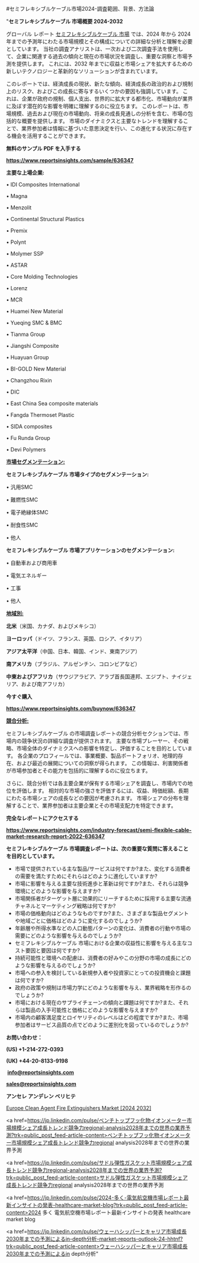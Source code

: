 #セミフレキシブルケーブル市場2024-調査範囲、背景、方法論

"<strong>セミフレキシブルケーブル 市場概要 2024-2032</strong>

グローバル レポート <a href=https://www.reportsinsights.com/sample/636347>セミフレキシブルケーブル 市場</a> では、2024 年から 2024 年までの予測年にわたる市場規模とその構成についての詳細な分析と理解を必要としています。 当社の調査アナリストは、一次および二次調査手法を使用して、企業に関連する過去の傾向と現在の市場状況を調査し、重要な洞察と市場予測を提供します。 これには、2032 年までに収益と市場シェアを拡大​​するための新しいテクノロジーと革新的なソリューションが含まれています。

このレポートでは、経済成長の現状、新たな傾向、経済成長の政治的および規制上のリスク、およびこの成長に寄与するいくつかの要因も強調しています。 これは、企業が政府の規制、個人支出、世界的に拡大する都市化、市場動向が業界に及ぼす潜在的な影響を明確に理解するのに役立ちます。 このレポートは、市場規模、過去および現在の市場動向、将来の成長見通しの分析を含む、市場の包括的な概要を提供します。 市場のダイナミクスと主要なトレンドを理解することで、業界参加者は情報に基づいた意思決定を行い、この進化する状況に存在する機会を活用することができます。

<strong><b>無料のサンプル PDF を入手する</b></strong>

<a href=https://www.reportsinsights.com/sample/636347><strong><u>https://www.reportsinsights.com/sample/636347</u></strong></a>

<strong>主要な上場企業:</strong>

• IDI Composites International

• Magna

• Menzolit

• Continental Structural Plastics

• Premix

• Polynt

• Molymer SSP

• ASTAR

• Core Molding Technologies

• Lorenz

• MCR

• Huamei New Material

• Yueqing SMC & BMC

• Tianma Group

• Jiangshi Composite

• Huayuan Group

• BI-GOLD New Material

• Changzhou Rixin

• DIC

• East China Sea composite materials

• Fangda Thermoset Plastic

• SIDA composites

• Fu Runda Group

• Devi Polymers

<strong><u>市場セグメンテーション</u></strong><strong><u>:</u></strong>

<strong>セミフレキシブルケーブル 市場タイプのセグメンテーション:</strong>

• 汎用SMC

• 難燃性SMC

• 電子絶縁体SMC

• 耐食性SMC

• 他人

<strong>セミフレキシブルケーブル 市場アプリケーションのセグメンテーション:</strong>

• 自動車および商用車

• 電気エネルギー

• 工事

• 他人

<strong><u>地域別</u></strong><strong><u>:</u></strong>

<strong>北米</strong>（米国、カナダ、およびメキシコ）

<strong>ヨーロッパ</strong>（ドイツ、フランス、英国、ロシア、イタリア）

<strong>アジア太平洋</strong>（中国、日本、韓国、インド、東南アジア）

<strong>南アメリカ</strong>（ブラジル、アルゼンチン、コロンビアなど）

<strong>中東およびアフリカ</strong>（サウジアラビア、アラブ首長国連邦、エジプト、ナイジェリア、および南アフリカ）

<strong>今すぐ購入</strong>

<a href=https://www.reportsinsights.com/buynow/636347><strong><u>https://www.reportsinsights.com/buynow/636347</u></strong></a>

<strong><u>競合分析:</u></strong>

セミフレキシブルケーブル の市場調査レポートの競合分析セクションでは、市場内の競争状況の詳細な調査が提供されます。 主要な市場プレーヤー、その戦略、市場全体のダイナミクスへの影響を特定し、評価することを目的としています。 各企業のプロフィールでは、事業概要、製品ポートフォリオ、地理的存在、および最近の展開についての洞察が得られます。 この情報は、利害関係者が市場参加者とその能力を包括的に理解するのに役立ちます。

さらに、競合分析では各主要企業が保有する市場シェアを調査し、市場内での地位を評価します。 相対的な市場の強さを評価するには、収益、時価総額、長期にわたる市場シェアの成長などの要因が考慮されます。 市場シェアの分布を理解することで、業界参加者は主要企業とその市場支配力を特定できます。

<strong>完全なレポートにアクセスする</strong>

<a href=https://www.reportsinsights.com/industry-forecast/semi-flexible-cable-market-research-report-2022-636347><strong><u><b>https://www.reportsinsights.com/industry-forecast/semi-flexible-cable-market-research-report-2022-636347</b></u></strong></a>

<strong><b>セミフレキシブルケーブル 市場調査レポートは、次の重要な質問に答えることを目的としています。</b></strong>
<ul>
  <li>市場で提供されている主な製品/サービスは何ですか?また、変化する消費者の需要を満たすためにそれらはどのように進化していますか?</li>
  <li>市場に影響を与える主要な技術進歩と革新は何ですか?また、それらは競争環境にどのような影響を与えますか?</li>
  <li>市場関係者がターゲット層に効果的にリーチするために採用する主要な流通チャネルとマーケティング戦略は何ですか?</li>
  <li>市場の価格動向はどのようなものですか?また、さまざまな製品セグメントや地域ごとに価格はどのように変化するのでしょうか?</li>
  <li>年齢層や所得水準などの人口動態パターンの変化は、消費者の行動や市場の需要にどのような影響を与えるのでしょうか?</li>
  <li>セミフレキシブルケーブル 市場における企業の収益性に影響を与える主なコスト要因と要因は何ですか?</li>
  <li>持続可能性と環境への配慮は、消費者の好みやこの分野の市場の成長にどのような影響を与えるのでしょうか?</li>
  <li>市場への参入を検討している新規参入者や投資家にとっての投資機会と課題は何ですか?</li>
  <li>政府の政策や規制は市場力学にどのような影響を与え、業界戦略を形作るのでしょうか?</li>
  <li>市場における現在のサプライチェーンの傾向と課題は何ですか?また、それらは製品の入手可能性と価格にどのような影響を与えますか?</li>
  <li>市場内の顧客満足度とロイヤリティのレベルはどの程度ですか?また、市場参加者はサービス品質の点でどのように差別化を図っているのでしょうか?</li>
</ul>
<strong>お問い合わせ：</strong>

<strong>(US) +1-214-272-0393</strong>

<strong>(UK) +44-20-8133-9198</strong>

<strong> </strong><a href=info@reportsinsights.com><strong><u>info@reportsinsights.com</u></strong></a>

<a href=sales@reportsinsights.com><strong><u>sales@reportsinsights.com</u></strong></a>

<strong>アンセレ アンデレン ベリヒテ</strong>

<a href=https://www.linkedin.com/pulse/europe-clean-agent-fire-extinguishers-markets-3qdof/>Europe Clean Agent Fire Extinguishers Market [2024 2032]</a>

<a href=https://jp.linkedin.com/pulse/ベンチトップフッ化物イオンメーター市場規模シェア成長トレンド競争力regional-analysis2028年までの世界の業界予測?trk=public_post_feed-article-content>ベンチトップフッ化物イオンメーター市場規模シェア成長トレンド競争力regional analysis2028年までの世界の業界予測</a>

<a href=https://jp.linkedin.com/pulse/サドル弾性ガスケット市場規模シェア成長トレンド競争力regional-analysis2028年までの世界の業界予測?trk=public_post_feed-article-content>サドル弾性ガスケット市場規模シェア成長トレンド競争力regional analysis2028年までの世界の業界予測</a>

<a href=https://jp.linkedin.com/pulse/2024-多く-電気航空機市場レポート最新インサイトの発表-healthcare-market-blog?trk=public_post_feed-article-content>2024 多く 電気航空機市場レポート最新インサイトの発表 healthcare market blog</a>

<a href=https://jp.linkedin.com/pulse/ウェーハシッパーとキャリア市場成長2030年までの予測によるin-depth分析-market-reports-outlook-24-hhtnf?trk=public_post_feed-article-content>ウェーハシッパーとキャリア市場成長2030年までの予測によるin depth分析</a>"
